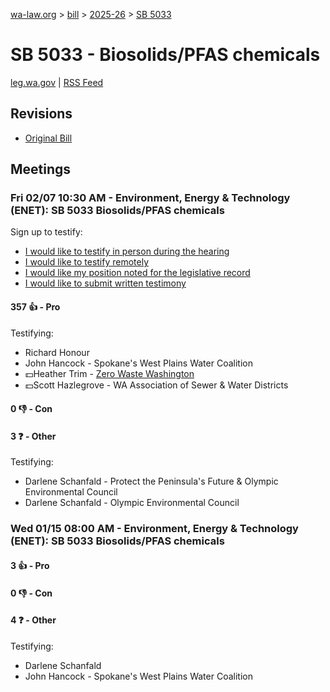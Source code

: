 [wa-law.org](/) > [bill](/bill/) > [2025-26](/bill/2025-26/) > [SB 5033](/bill/2025-26/sb/5033/)

# SB 5033 - Biosolids/PFAS chemicals
[leg.wa.gov](https://app.leg.wa.gov/billsummary?BillNumber=5033&Year=2025&Initiative=false) | [RSS Feed](./rss.xml)

## Revisions
* [Original Bill](1/)

## Meetings
### Fri 02/07 10:30 AM - Environment, Energy & Technology (ENET): SB 5033 Biosolids/PFAS chemicals
Sign up to testify:
* [I would like to testify in person during the hearing](https://app.leg.wa.gov/csi/Testifier/Add?chamber=House&mId=32643&aId=162452&caId=25240&tId=1)
* [I would like to testify remotely](https://app.leg.wa.gov/csi/Testifier/Add?chamber=House&mId=32643&aId=162452&caId=25240&tId=2)
* [I would like my position noted for the legislative record](https://app.leg.wa.gov/csi/Testifier/Add?chamber=House&mId=32643&aId=162452&caId=25240&tId=3)
* [I would like to submit written testimony](https://app.leg.wa.gov/csi/Testifier/Add?chamber=House&mId=32643&aId=162452&caId=25240&tId=4)

#### 357 👍 - Pro
Testifying:
* Richard Honour
* John Hancock - Spokane's West Plains Water Coalition
* 💵Heather Trim - [Zero Waste Washington](/org/zero_waste_washington/)
* 💵Scott Hazlegrove - WA Association of Sewer & Water Districts

#### 0 👎 - Con

#### 3 ❓ - Other
Testifying:
* Darlene Schanfald - Protect the Peninsula's Future & Olympic Environmental Council
* Darlene Schanfald - Olympic Environmental Council

### Wed 01/15 08:00 AM - Environment, Energy & Technology (ENET): SB 5033 Biosolids/PFAS chemicals
#### 3 👍 - Pro

#### 0 👎 - Con

#### 4 ❓ - Other
Testifying:
* Darlene Schanfald
* John Hancock - Spokane's West Plains Water Coalition
